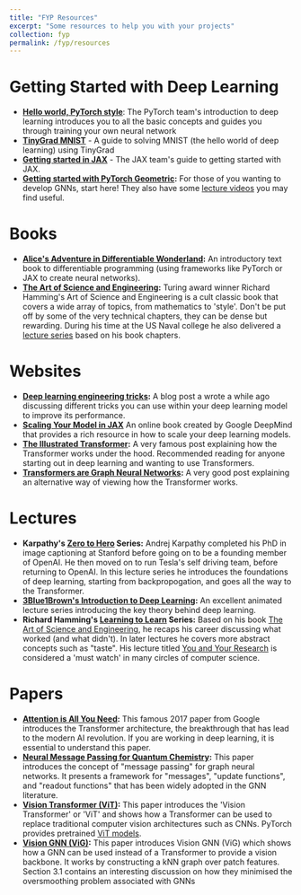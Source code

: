 ```yaml
---
title: "FYP Resources"
excerpt: "Some resources to help you with your projects"
collection: fyp
permalink: /fyp/resources
---
```


# Getting Started with Deep Learning
- **[Hello world, PyTorch style](https://docs.pytorch.org/tutorials/beginner/basics/intro.html)**: The PyTorch team's introduction to deep learning introduces you to all the basic concepts and guides you through training your own neural network
- **[TinyGrad MNIST](https://docs.tinygrad.org/mnist/)** - A guide to solving MNIST (the hello world of deep learning) using TinyGrad
- **[Getting started in JAX](https://docs.jax.dev/en/latest/beginner_guide.html#beginner-guide)** - The JAX team's guide to getting started with JAX.
- **[Getting started with PyTorch Geometric](https://pytorch-geometric.readthedocs.io/en/latest/get_started/introduction.html):** For those of you wanting to develop GNNs, start here! They also have some [lecture videos](https://pytorch-geometric.readthedocs.io/en/latest/get_started/colabs.html) you may find useful.

# Books

- **[Alice's Adventure in Differentiable Wonderland](https://arxiv.org/pdf/2404.17625):** An introductory text book to differentiable programming (using frameworks like PyTorch or JAX to create neural networks).
- **[The Art of Science and Engineering](https://press.stripe.com/the-art-of-doing-science-and-engineering):** Turing award winner Richard Hamming's Art of Science and Engineering is a cult classic book that covers a wide array of topics, from mathematics to 'style'. Don't be put off by some of the very technical chapters, they can be dense but rewarding. During his time at the US Naval college he also delivered a [lecture series](https://www.youtube.com/watch?v=AD4b-52jtos&list=PL2FF649D0C4407B30) based on his book chapters.

# Websites

- **[Deep learning engineering tricks](/words/2024-05-31-deep-learning-engineering-tricks):** A blog post a wrote a while ago discussing different tricks you can use within your deep learning model to improve its performance.
- **[Scaling Your Model in JAX](https://jax-ml.github.io/scaling-book/)** An online book created by Google DeepMind that provides a rich resource in how to scale your deep learning models.
- **[The Illustrated Transformer](https://jalammar.github.io/illustrated-transformer/):** A very famous post explaining how the Transformer works under the hood. Recommended reading for anyone starting out in deep learning and wanting to use Transformers.
- **[Transformers are Graph Neural Networks](https://thegradient.pub/transformers-are-graph-neural-networks/):** A very good post explaining an alternative way of viewing how the Transformer works. 


# Lectures

- **Karpathy's [Zero to Hero](https://karpathy.ai/zero-to-hero.html) Series:** Andrej Karpathy completed his PhD in image captioning at Stanford before going on to be a founding member of OpenAI. He then moved on to run Tesla's self driving team, before returning to OpenAI. In this lecture series he introduces the foundations of deep learning, starting from backpropogation, and goes all the way to the Transformer. 
- **[3Blue1Brown's Introduction to Deep Learning](https://www.youtube.com/watch?v=aircAruvnKk&list=PLZHQObOWTQDNU6R1_67000Dx_ZCJB-3pi):** An excellent animated lecture series introducing the key theory behind deep learning.
- **Richard Hamming's [Learning to Learn](https://www.youtube.com/watch?v=AD4b-52jtos&list=PL2FF649D0C4407B30) Series:** Based on his book [The Art of Science and Engineering](https://press.stripe.com/the-art-of-doing-science-and-engineering), he recaps his career discussing what worked (and what didn't). In later lectures he covers more abstract concepts such as "taste". His lecture titled [You and Your Research](https://www.youtube.com/watch?v=a1zDuOPkMSw&list=PL2FF649D0C4407B30&index=31) is considered a 'must watch' in many circles of computer science. 


# Papers

- **[Attention is All You Need](https://proceedings.neurips.cc/paper/2017/file/3f5ee243547dee91fbd053c1c4a845aa-Paper.pdf):** This famous 2017 paper from Google introduces the Transformer architecture, the breakthrough that has lead to the modern AI revolution. If you are working in deep learning, it is essential to understand this paper.
- **[Neural Message Passing for Quantum Chemistry](https://proceedings.mlr.press/v70/gilmer17a/gilmer17a.pdf):** This paper introduces the concept of "message passing" for graph neural networks. It presents a framework for "messages", "update functions", and "readout functions" that has been widely adopted in the GNN literature. 
- **[Vision Transformer (ViT)](https://arxiv.org/pdf/2010.11929/1000):** This paper introduces the 'Vision Transformer' or 'ViT' and shows how a Transformer can be used to replace traditional computer vision architectures such as CNNs. PyTorch provides pretrained [ViT models](https://docs.pytorch.org/vision/main/models/vision_transformer.html).
- **[Vision GNN (ViG)](https://proceedings.neurips.cc/paper_files/paper/2022/file/3743e69c8e47eb2e6d3afaea80e439fb-Paper-Conference.pdf):**  This paper introduces Vision GNN (ViG) which shows how a GNN can be used instead of a Transformer to provide a vision backbone. It works by constructing a kNN graph over patch features. Section 3.1 contains an interesting discussion on how they minimised the oversmoothing problem associated with GNNs



